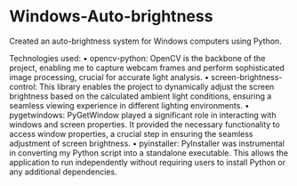 # Windows-Auto-brightness
Created an auto-brightness system for Windows computers using Python.

Technologies used:
  • opencv-python: OpenCV is the backbone of the project, enabling me to capture webcam frames and perform sophisticated image processing, crucial for accurate light analysis. 
  • screen-brightness-control: This library enables the project to dynamically adjust the screen brightness based on the calculated ambient light conditions, ensuring a seamless viewing experience in different lighting environments.
  • pygetwindows: PyGetWindow played a significant role in interacting with windows and screen properties. It provided the necessary functionality to access window properties, a crucial step in ensuring the seamless adjustment of screen brightness.
  • pyinstaller: PyInstaller was instrumental in converting my Python script into a standalone executable. This allows the application to run independently without requiring users to install Python or any additional dependencies.
